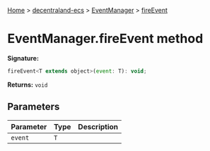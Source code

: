 [Home](./index) &gt; [decentraland-ecs](./decentraland-ecs.md) &gt; [EventManager](./decentraland-ecs.eventmanager.md) &gt; [fireEvent](./decentraland-ecs.eventmanager.fireevent.md)

# EventManager.fireEvent method


**Signature:**
```javascript
fireEvent<T extends object>(event: T): void;
```
**Returns:** `void`

## Parameters

|  Parameter | Type | Description |
|  --- | --- | --- |
|  `event` | `T` |  |

